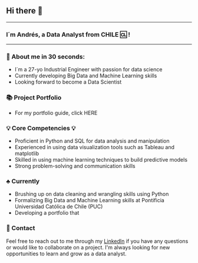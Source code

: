## Hi there 👋
---
### I´m Andrés, a Data Analyst from CHILE :cl: !
---
### :dart: About me in 30 seconds:
* I´m a 27-yo Industrial Engineer with passion for data science
* Currently developing Big Data and Machine Learning skills
* Looking forward to become a Data Scientist

### :books: Project Portfolio
* For my portfolio guide, click HERE

### :bulb: Core Competencies :bulb:
* Proficient in Python and SQL for data analysis and manipulation
* Experienced in using data visualization tools such as Tableau and matplotlib
* Skilled in using machine learning techniques to build predictive models
* Strong problem-solving and communication skills

### :clubs: Currently
* Brushing up on data cleaning and wrangling skills using Python
* Formalizing Big Data and Machine Learning skills at Pontificia Universidad Católica de Chile (PUC)
* Developing a portfolio that 

### :envelope_with_arrow: Contact
Feel free to reach out to me through my [LinkedIn](https://www.linkedin.com/in/andr%C3%A9s-godoy-araya/) if you have any questions or would like to collaborate on a project. I'm always looking for new opportunities to learn and grow as a data analyst.


<!--
**andresgodoy95/andresgodoy95** is a ✨ _special_ ✨ repository because its `README.md` (this file) appears on your GitHub profile.

Here are some ideas to get you started:

- 🔭 I’m currently working on ...
- 🌱 I’m currently learning ...
- 👯 I’m looking to collaborate on ...
- 🤔 I’m looking for help with ...
- 💬 Ask me about ...
- 📫 How to reach me: ...
- 😄 Pronouns: ...
- ⚡ Fun fact: ...
-->
